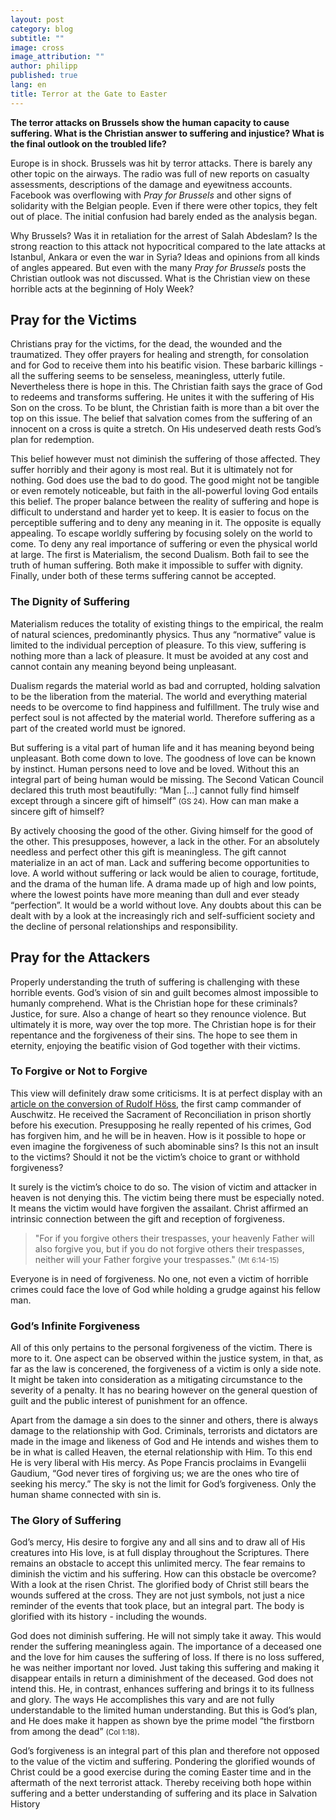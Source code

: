 ```yaml
---
layout: post
category: blog
subtitle: ""
image: cross
image_attribution: ""
author: philipp
published: true
lang: en
title: Terror at the Gate to Easter
---
```




**The terror attacks on Brussels show the human capacity to cause suffering. What is the Christian answer to suffering and injustice? What is the final outlook on the troubled life?**

Europe is in shock. Brussels was hit by terror attacks. There is barely any other topic on the airways. The radio was full of new reports on casualty assessments, descriptions of the damage and eyewitness accounts. Facebook was overflowing with *Pray for Brussels* and other signs of solidarity with the Belgian people. Even if there were other topics, they felt out of place. The initial confusion had barely ended as the analysis began.

Why Brussels? Was it in retaliation for the arrest of Salah Abdeslam? Is the strong reaction to this attack not hypocritical compared to the late attacks at Istanbul, Ankara or even the war in Syria? Ideas and opinions from all kinds of angles appeared. But even with the many *Pray for Brussels* posts the Christian outlook was not discussed. What is the Christian view on these horrible acts at the beginning of Holy Week? 

## Pray for the Victims

Christians pray for the victims, for the dead, the wounded and the traumatized. They offer prayers for healing and strength, for consolation and for God to receive them into his beatific vision. These barbaric killings - all the suffering seems to be senseless, meaningless, utterly futile. Nevertheless there is hope in this. The Christian faith says the grace of God to redeems and transforms suffering. He unites it with the suffering of His Son on the cross. To be blunt, the Christian faith is more than a bit over the top on this issue. The belief that salvation comes from the suffering of an innocent on a cross is quite a stretch. On His undeserved death rests God’s plan for redemption. 

This belief however must not diminish the suffering of those affected. They suffer horribly and their agony is most real. But it is ultimately not for nothing. God does use the bad to do good. The good might not be tangible or even remotely noticeable, but faith in the all-powerful loving God entails this belief. The proper balance between the reality of suffering and hope is difficult to understand and harder yet to keep. It is easier to focus on the perceptible suffering and to deny any meaning in it. The opposite is equally appealing. To escape worldly suffering by focusing solely on the world to come. To deny any real importance of suffering or even the physical world at large. The first is Materialism, the second Dualism. Both fail to see the truth of human suffering. Both make it impossible to suffer with dignity. Finally, under both of these terms suffering cannot be accepted. 

### The Dignity of Suffering

Materialism reduces the totality of existing things to the empirical, the realm of natural sciences, predominantly physics. Thus any “normative” value is limited to the individual perception of pleasure. To this view, suffering is nothing more than a lack of pleasure. It must be avoided at any cost and cannot contain any meaning beyond being unpleasant. 

Dualism regards the material world as bad and corrupted, holding salvation to be the liberation from the material. The world and everything material needs to be overcome to find happiness and fulfillment. The truly wise and perfect soul is not affected by the material world. Therefore suffering as a part of the created world must be ignored. 

But suffering is a vital part of human life and it has meaning beyond being unpleasant. Both come down to love. The goodness of love can be known by instinct. Human persons need to love and be loved. Without this an integral part of being human would be missing. The Second Vatican Council declared this truth most beautifully: <quote>“Man […] cannot fully find himself except through a sincere gift of himself” <small>(GS 24)</small></quote>. How can man make a sincere gift of himself? 

By actively choosing the good of the other. Giving himself for the good of the other. This presupposes, however, a lack in the other. For an absolutely needless and perfect other this gift is meaningless. The gift cannot materialize in an act of man. Lack and suffering become opportunities to love. A world without suffering or lack would be alien to courage, fortitude, and the drama of the human life. A drama made up of high and low points, where the lowest points have more meaning than dull and ever steady “perfection”. It would be a world without love. Any doubts about this can be dealt with by a look at the increasingly rich and self-sufficient society and the decline of personal relationships and responsibility.

## Pray for the Attackers

Properly understanding the truth of suffering is challenging with these horrible events. God’s vision of sin and guilt becomes almost impossible to humanly comprehend. What is the Christian hope for these criminals? Justice, for sure. Also a change of heart so they renounce violence. But ultimately it is more, way over the top more. The Christian hope is for their repentance and the forgiveness of their sins. The hope to see them in eternity, enjoying the beatific vision of God together with their victims. 

### To Forgive or Not to Forgive

This view will definitely draw some criticisms. It is at perfect display with an [article on the conversion of Rudolf Höss](http://aleteia.org/2016/03/04/how-the-commandant-of-auschwitz-found-gods-mercy/), the first camp commander of Auschwitz. He received the Sacrament of Reconciliation in prison shortly before his execution. Presupposing he really repented of his crimes, God has forgiven him, and he will be in heaven. How is it possible to hope or even imagine the forgiveness of such abominable sins? Is this not an insult to the victims? Should it not be the victim’s choice to grant or withhold forgiveness?

It surely is the victim’s choice to do so. The vision of victim and attacker in heaven is not denying this. The victim being there must be especially noted. It means the victim would have forgiven the assailant. Christ affirmed an intrinsic connection between the gift and reception of forgiveness.

>"For if you forgive others their trespasses, your heavenly Father will also forgive you, but if you do not forgive others their trespasses, neither will your Father forgive your trespasses." <small>(Mt 6:14-15)</small>

Everyone is in need of forgiveness. No one, not even a victim of horrible crimes could face the love of God while holding a grudge against his fellow man. 

### God’s Infinite Forgiveness

All of this only pertains to the personal forgiveness of the victim. There is more to it. One aspect can be observed within the justice system, in that, as far as the law is concerened, the forgiveness of a victim is only a side note. It might be taken into consideration as a mitigating circumstance to the severity of a penalty. It has no bearing however on the general question of guilt and the public interest of punishment for an offence. 

Apart from the damage a sin does to the sinner and others, there is always damage to the relationship with God. Criminals, terrorists and dictators are made in the image and likeness of God and He intends and wishes them to be in what is called Heaven, the eternal relationship with Him. To this end He is very liberal with His mercy. As Pope Francis proclaims in Evangelii Gaudium, <quote>“God never tires of forgiving us; we are the ones who tire of seeking his mercy.”</quote> The sky is not the limit for God’s forgiveness. Only the human shame connected with sin is.

### The Glory of Suffering

God’s mercy, His desire to forgive any and all sins and to draw all of His creatures into His love, is at full display throughout the Scriptures. There remains an obstacle to accept this unlimited mercy. The fear remains to diminish the victim and his suffering. How can this obstacle be overcome? With a look at the risen Christ. The glorified body of Christ still bears the wounds suffered at the cross. They are not just symbols, not just a nice reminder of the events that took place, but an integral part. The body is glorified with its history - including the wounds.

God does not diminish suffering. He will not simply take it away. This would render the suffering meaningless again. The importance of a deceased one and the love for him causes the suffering of loss. If there is no loss suffered, he was neither important nor loved. Just taking this suffering and making it disappear entails in return a diminishment of the deceased. God does not intend this. He, in contrast, enhances suffering and brings it to its fullness and glory. The ways He accomplishes this vary and are not fully understandable to the limited human understanding. But this is God’s plan, and He does make it happen as shown bye the prime model <quote>“the firstborn from among the dead” <small>(Col 1:18)</small></quote>.

God’s forgiveness is an integral part of this plan and therefore not opposed to the value of the victim and suffering. Pondering the glorified wounds of Christ could be a good exercise during the coming Easter time and in the aftermath of the next terrorist attack. Thereby receiving both hope within suffering and a better understanding of suffering and its place in Salvation History
